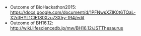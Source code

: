 * Outcome of BioHackathon2015: https://docs.google.com/document/d/1PFNwsXZlK0t6TQaL-X2n1HYL1ClE180Xzu73X5y-fR4/edit
* Outcome of BH16.12: http://wiki.lifesciencedb.jp/mw/BH16.12/JSTThesaurus
